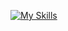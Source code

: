 [![My Skills](https://skillicons.dev/icons?i=ansible,arch,arduino,atom,aws,azure,bash,bitbucket,debian,discord,docker,git,github,gitlab,gmail,grafana,jenkins,kali,kubernetes,linux,mysql,nginx,postgres,py,raspberrypi,redhat,redis,regex,terraform,ubuntu,vim,vscode,wordpress)](https://skillicons.dev)

